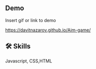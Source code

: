 
## Demo

Insert gif or link to demo

 https://davitnazarov.github.io/Aim-game/
## 🛠 Skills
Javascript, CSS,HTML 

